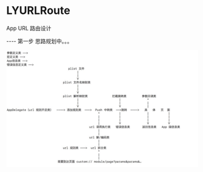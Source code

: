 # LYURLRoute

App URL 路由设计

----  第一步  思路规划中。。。

![image](http://github.com/LYKit/LYURLRoute/raw/master/image/1.jpeg)



